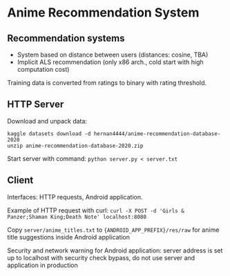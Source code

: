 # Anime Recommendation System

## Recommendation systems

 - System based on distance between users (distances: cosine, TBA)
 - Implicit ALS recommendation (only x86 arch., cold start with high computation cost)

Training data is converted from ratings to binary with rating threshold.

## HTTP Server

Download and unpack data:
```
kaggle datasets download -d hernan4444/anime-recommendation-database-2020
unzip anime-recommendation-database-2020.zip
```

Start server with command: `python server.py < server.txt`

## Client

Interfaces: HTTP requests, Android application.

Example of HTTP request with curl: `curl -X POST -d 'Girls & Panzer;Shaman King;Death Note' localhost:8080`

Copy `server/anime_titles.txt` to `{ANDROID_APP_PREFIX}/res/raw` for anime title suggestions inside Android application

Security and network warning for Android application: server address is set up to localhost with security check bypass, do not use server and application in production
